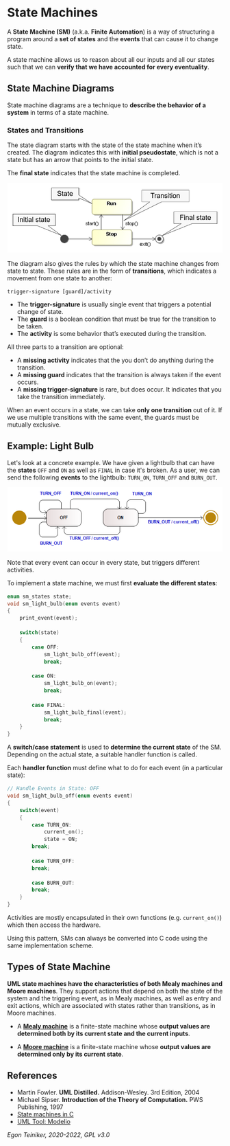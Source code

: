 # State Machines

A **State Machine (SM)** (a.k.a. **Finite Automation**) is a way of structuring a program around a 
**set of states** and the **events** that can cause it to change state.

A state machine allows us to reason about all our inputs and all our states such that we 
can **verify that we have accounted for every eventuality**.


## State Machine Diagrams

State machine diagrams are a technique to **describe the behavior of a system** in terms of a
state machine.

### States and Transitions

The state diagram starts with the state of the state machine when it’s created. 
The diagram indicates this with **initial pseudostate**, which is not a state but 
has an arrow that points to the initial state. 

The **final state** indicates that the state machine is completed.

![States and Transitions](doc/StatesAndTransitions.png)

The diagram also gives the rules by which the state machine changes from state to state. 
These rules are in the form of **transitions**, which indicates a movement from one state to another:
```
trigger-signature [guard]/activity 
```
* The **trigger-signature** is usually single event that triggers a potential change of state.
* The **guard** is a boolean condition that must be true for the transition to be taken.
* The **activity** is some behavior that’s executed during the transition.

All three parts to a transition are optional:
* A **missing activity** indicates that the you don’t do anything during the transition.
* A **missing guard** indicates that the transition is always taken if the event occurs.
* A **missing trigger-signature** is rare, but does occur. It indicates that you take the transition immediately.
 
When an event occurs in a state, we can take **only one transition** out of it. 
If we use multiple transitions with the same event, the guards must be mutually exclusive. 

## Example: Light Bulb

Let's look at a concrete example. 
We have given a lightbulb that can have the **states** `OFF` and `ON` as well as `FINAL` in case it's broken.
As a user, we can send the following **events** to the lightbulb: `TURN_ON`, `TURN_OFF` 
and `BURN_OUT`.

![Light Bulb](sm-light-bulb/LightBulb.png)

Note that every event can occur in every state, but triggers different activities.

To implement a state machine, we must first **evaluate the different states**:

```C
enum sm_states state; 
void sm_light_bulb(enum events event)
{
    print_event(event);

    switch(state)
    {
        case OFF:
            sm_light_bulb_off(event);
            break;

        case ON:
            sm_light_bulb_on(event);
            break;

        case FINAL:
            sm_light_bulb_final(event);
            break;
    }
}
```
A **switch/case statement** is used to **determine the current state** of the SM. 
Depending on the actual state, a suitable handler function is called.

Each **handler function** must define what to do for each event (in a particular state):
```C
// Handle Events in State: OFF
void sm_light_bulb_off(enum events event)
{
    switch(event)
    {
        case TURN_ON:
            current_on();
            state = ON;
        break;

        case TURN_OFF:
        break;

        case BURN_OUT:
        break;
    }
}
```
Activities are mostly encapsulated in their own functions (e.g. `current_on()`) 
which then access the hardware.

Using this pattern, SMs can always be converted into C code using the same implementation scheme.


## Types of State Machine

**UML state machines have the characteristics of both Mealy machines and Moore machines**. 
They support actions that depend on both the state of the system and the triggering event, 
as in Mealy machines, as well as entry and exit actions, which are associated with states 
rather than transitions, as in Moore machines.

* A [**Mealy machine**](https://en.wikipedia.org/wiki/Mealy_machine)
	is a finite-state machine whose **output values are determined both by its current state and the current inputs**. 

* A [**Moore machine**](https://en.wikipedia.org/wiki/Moore_machine)
	is a finite-state machine whose **output values are determined only by its current state**. 

## References
* Martin Fowler. **UML Distilled.** Addison-Wesley. 3rd Edition, 2004
* Michael Sipser. **Introduction of the Theory of Computation.** PWS Publishing, 1997
* [State machines in C](https://yakking.branchable.com/posts/state-machines-in-c/)
* [UML Tool: Modelio](https://www.modelio.org/) 

*Egon Teiniker, 2020-2022, GPL v3.0* 
